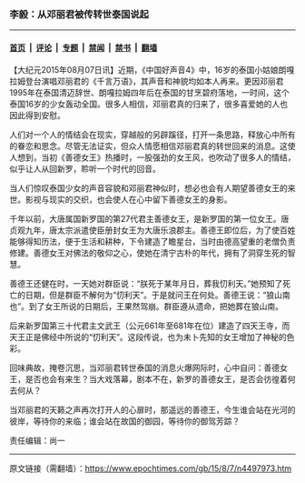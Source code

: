 ### 李毅：从邓丽君被传转世泰国说起

---

#### [首页](../../../..?n4497973) &nbsp;|&nbsp; [评论](../../../../../epoch-comment?n4497973) &nbsp;|&nbsp; [专题](../../../../../epoch-special?n4497973) &nbsp;|&nbsp; [禁闻](../../../../../epoch-news?n4497973) &nbsp;|&nbsp; [禁书](../../../../../books?n4497973) &nbsp;|&nbsp; [翻墙](https://github.com/gfw-breaker/nogfw/blob/master/README.md?n4497973)


<div class="post_content" id="artbody" itemprop="articleBody">
 <!-- article content begin -->
 <p>
  【大纪元2015年08月07日讯】近期，《中国好声音4》中，16岁的泰国小姑娘朗嘎拉姆登台演唱邓丽君的《千言万语》，其声音和神貌均如本人再来。更因邓丽君1995年在泰国清迈辞世、朗嘎拉姆四年后在泰国的甘烹碧府落地，一时间，这个泰国16岁的少女轰动全国。很多人相信，邓丽君真的归来了，很多喜爱她的人也因此得到安慰。
 </p>
 <p>
  人们对一个人的情结会在现实，穿越般的另辟蹊径，打开一条思路，释放心中所有的眷恋和思念。尽管无法证实，但众人情愿相信邓丽君真的转世回来的消息。这使人想到，当初《善德女王》热播时，一股强劲的女王风，也吹动了很多人的情结，似乎让人从回新罗，聆听一个时代的回音。
 </p>
 <p>
  当人们惊叹泰国少女的声音容貌和邓丽君神似时，想必也会有人期望善德女王的来世。影视与现实的交织，也会使人在心中留下善德女王的身影。
 </p>
 <p>
  千年以前，大唐属国新罗国的第27代君主善德女王，是新罗国的第一位女王。唐贞观九年，唐太宗派遣使臣册封女王为大唐乐浪郡主。善德王即位后，为了使百姓能够得知历法，便于生活和耕种，下令建造了瞻星台，当时由德高望重的老僧负责修建。善德女王对佛法的敬仰之心，使她在清宁古朴的年代，拥有了洞穿生死的智慧。
 </p>
 <p>
  善德王还健在时，一天她对群臣说：“朕死于某年月日，葬我忉利天。”她预知了死亡的日期，但是群臣不解何为“忉利天”。于是就问王在何处。善德王说：“狼山南也”。到了女王所说的日期后，王果然驾崩。群臣遵从遗命，把她葬在狼山南。
 </p>
 <p>
  后来新罗国第三十代君主文武王（公元661年至681年在位）建造了四天王寺，而天王正是佛经中所说的“忉利天”。这段传说，也为未卜先知的女王增加了神秘的色彩。
 </p>
 <p>
  回味典故，掩卷沉思，当邓丽君转世泰国的消息火爆网际时，心中自问：善德女王，是否也会有来生？当大戏落幕，剧本不在，新罗的善德女王，是否会彷徨着何去何从？
 </p>
 <p>
  当邓丽君的天籁之声再次打开人的心扉时，那遥远的善德王，今生谁会站在光河的彼岸，等待你的来临；谁会站在故国的御园，等待你的御驾芳踪？
 </p>
 <p>
  责任编辑：尚一
 </p>
 <!-- article content end -->
 <div id="below_article_ad">
 </div>
</div>


---

原文链接（需翻墙）：https://www.epochtimes.com/gb/15/8/7/n4497973.htm